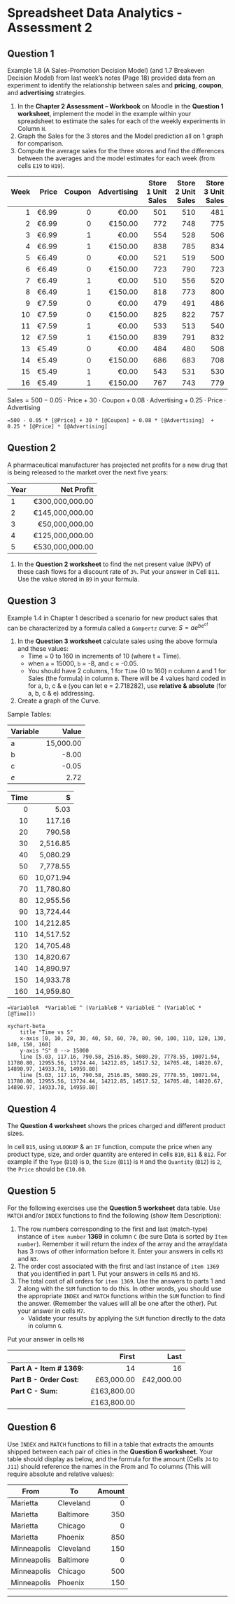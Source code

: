 ﻿
# Spreadsheet Data Analytics - Assessment 2

## Question 1

Example 1.8 (A Sales-Promotion Decision Model) (and 1.7 Breakeven Decision Model)  from last week’s notes (Page 18) provided data from an experiment to identify the relationship between sales and **pricing**, **coupon**, and **advertising** strategies.  

1. In the **Chapter 2 Assessment – Workbook** on Moodle in the **Question 1 worksheet**, implement the model in the example within your spreadsheet to estimate the sales for each of the weekly experiments in Column `H`.  
2. Graph the Sales for the 3 stores and the Model prediction all on 1 graph for comparison.  
3. Compute the average sales for the three stores and find the differences between the averages and the model estimates for each week (from cells `E19` to `H19`).

| Week | Price | Coupon | Advertising | Store 1 Unit Sales | Store 2 Unit Sales | Store 3 Unit Sales |
|-----:|------:|-------:|------------:|-------------------:|-------------------:|-------------------:|
|    1 | €6.99 |      0 |       €0.00 |                501 |                510 |                481 |
|    2 | €6.99 |      0 |     €150.00 |                772 |                748 |                775 |
|    3 | €6.99 |      1 |       €0.00 |                554 |                528 |                506 |
|    4 | €6.99 |      1 |     €150.00 |                838 |                785 |                834 |
|    5 | €6.49 |      0 |       €0.00 |                521 |                519 |                500 |
|    6 | €6.49 |      0 |     €150.00 |                723 |                790 |                723 |
|    7 | €6.49 |      1 |       €0.00 |                510 |                556 |                520 |
|    8 | €6.49 |      1 |     €150.00 |                818 |                773 |                800 |
|    9 | €7.59 |      0 |       €0.00 |                479 |                491 |                486 |
|   10 | €7.59 |      0 |     €150.00 |                825 |                822 |                757 |
|   11 | €7.59 |      1 |       €0.00 |                533 |                513 |                540 |
|   12 | €7.59 |      1 |     €150.00 |                839 |                791 |                832 |
|   13 | €5.49 |      0 |       €0.00 |                484 |                480 |                508 |
|   14 | €5.49 |      0 |     €150.00 |                686 |                683 |                708 |
|   15 | €5.49 |      1 |       €0.00 |                543 |                531 |                530 |
|   16 | €5.49 |      1 |     €150.00 |                767 |                743 |                779 |

$\text{Sales} = 500 - 0.05 \cdot \text{Price} + 30 \cdot \text{Coupon} + 0.08 \cdot \text{Advertising} + 0.25 \cdot \text{Price} \cdot \text{Advertising}$

```excel
=500 - 0.05 * [@Price] + 30 * [@Coupon] + 0.08 * [@Advertising]  + 0.25 * [@Price] * [@Advertising]
```

## Question 2

A pharmaceutical manufacturer has projected net profits for a new drug that is being released to the market over the next five years:

| Year |      Net Profit |
|------|----------------:|
| 1    | €300,000,000.00 |
| 2    | €145,000,000.00 |
| 3    |  €50,000,000.00 |
| 4    | €125,000,000.00 |
| 5    | €530,000,000.00 |

1. In the **Question 2 worksheet** to find the net present value (NPV) of these cash flows for a discount rate of `3%`. Put your answer in Cell `B11`. Use the value stored in `B9` in your formula.

## Question 3

Example 1.4 in Chapter 1 described a scenario for new product sales that can be characterized by a formula called a `Gompertz` curve: $S = ae^{be^{ct}}$

1. In the **Question 3 worksheet** calculate sales using the above formula and these values:
   - Time = 0 to 160 in increments of 10 (where t = Time).
   - when `a` = 15000, `b` = -8, and `c` = -0.05.
   - You should have 2 columns, 1 for `Time` (0 to 160) n column `A` and 1 for Sales (the formula) in column `B`. There will be 4 values hard coded in for a, b, c & e (you can let e = 2.718282), use **relative & absolute** (for a, b, c & e) addressing.
2. Create a graph of the Curve.

Sample Tables:

| Variable |     Value |
|----------|----------:|
| a        | 15,000.00 |
| b        |     -8.00 |
| c        |     -0.05 |
| $e$      |      2.72 |

| Time |         S |
|-----:|----------:|
|    0 |      5.03 |
|   10 |    117.16 |
|   20 |    790.58 |
|   30 |  2,516.85 |
|   40 |  5,080.29 |
|   50 |  7,778.55 |
|   60 | 10,071.94 |
|   70 | 11,780.80 |
|   80 | 12,955.56 |
|   90 | 13,724.44 |
|  100 | 14,212.85 |
|  110 | 14,517.52 |
|  120 | 14,705.48 |
|  130 | 14,820.67 |
|  140 | 14,890.97 |
|  150 | 14,933.78 |
|  160 | 14,959.80 |

```excel
=VariableA  *VariableE ^ (VariableB * VariableE ^ (VariableC * [@Time]))
```

```mermaid
xychart-beta
    title "Time vs S"
    x-axis [0, 10, 20, 30, 40, 50, 60, 70, 80, 90, 100, 110, 120, 130, 140, 150, 160]
    y-axis "S" 0 --> 15000
    line [5.03, 117.16, 790.58, 2516.85, 5080.29, 7778.55, 10071.94, 11780.80, 12955.56, 13724.44, 14212.85, 14517.52, 14705.48, 14820.67, 14890.97, 14933.78, 14959.80]
    line [5.03, 117.16, 790.58, 2516.85, 5080.29, 7778.55, 10071.94, 11780.80, 12955.56, 13724.44, 14212.85, 14517.52, 14705.48, 14820.67, 14890.97, 14933.78, 14959.80]
```

## Question 4

The **Question 4 worksheet** shows the prices charged and different product sizes.  

In cell `B15`, using `VLOOKUP` & an `IF` function, compute the price when any product type, size, and order quantity are entered in cells `B10`, `B11` & `B12`. For example if the `Type` (`B10`) is `D`, the `Size` (`B11`) is `M` and the `Quantity` (`B12`) is `2`, the `Price` should be `€10.00`.

## Question 5

For the following exercises use the **Question 5 worksheet** data table. Use `MATCH` and/or `INDEX` functions to find the following (show Item Description):

1. The row numbers corresponding to the first and last (match-type) instance of `item number` **1369** in column `C` (be sure Data is sorted by `Item number`). Remember it will return the index of the array and the array/data has 3 rows of other information before it. Enter your answers in cells `M3` and `N3`.
2. The order cost associated with the first and last instance of `item 1369` that you identified in part 1. Put your answers in cells `M5` and `N5`.
3. The total cost of all orders for `item 1369`. Use the answers to parts 1 and 2 along with the `SUM` function to do this. In other words, you should use the appropriate `INDEX` and `MATCH` functions within the `SUM` function to find the answer. (Remember the values will all be one after the other). Put your answer in cells `M7`.
   - Validate your results by applying the `SUM` function directly to the data in column `G`.

Put your answer in cells `M8`

|                           |       First |       Last |
|---------------------------|------------:|-----------:|
| **Part A - Item # 1369:** |          14 |         16 |
| **Part B - Order Cost:**  |  £63,000.00 | £42,000.00 |
| **Part C - Sum:**         | £163,800.00 |            |
|                           | £163,800.00 |            |

## Question 6

Use `INDEX` and `MATCH` functions to fill in a table that extracts the amounts shipped between each pair of cities in the **Question 6 worksheet.** Your table should display as below, and the formula for the amount (Cells `J4` to `J11`) should reference the names in the From and To columns (This will require absolute and relative values):

| From        | To        | Amount |
|-------------|-----------|-------:|
| Marietta    | Cleveland |      0 |
| Marietta    | Baltimore |    350 |
| Marietta    | Chicago   |      0 |
| Marietta    | Phoenix   |    850 |
| Minneapolis | Cleveland |    150 |
| Minneapolis | Baltimore |      0 |
| Minneapolis | Chicago   |    500 |
| Minneapolis | Phoenix   |    150 |

---
